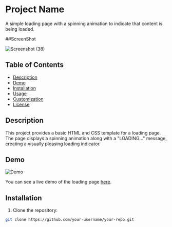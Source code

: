 # Project Name

A simple loading page with a spinning animation to indicate that content is being loaded.

##ScreenShot

![Screenshot (38)](https://github.com/saurabhalagdeve/Loading-Page/assets/127332934/5a763056-0709-4ae2-8437-a9aede13a9d2)



## Table of Contents

- [Description](#description)
- [Demo](#demo)
- [Installation](#installation)
- [Usage](#usage)
- [Customization](#customization)
- [License](#license)

## Description

This project provides a basic HTML and CSS template for a loading page. The page displays a spinning animation along with a "LOADING..." message, creating a visually pleasing loading indicator.

## Demo

![Demo](demo.gif)

You can see a live demo of the loading page [here](link-to-demo).

## Installation

1. Clone the repository:

```bash
git clone https://github.com/your-username/your-repo.git
